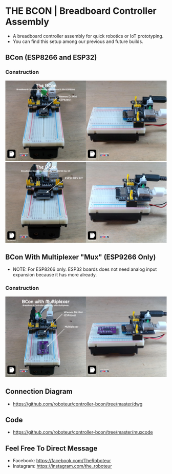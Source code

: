 # THE BCON | Breadboard Controller Assembly 
* A breadboard controller assembly for quick robotics or IoT prototyping.
* You can find this setup among our previous and future builds. 
## BCon (ESP8266 and ESP32)
### Construction
![construction](./img/roboteur-construction-controller-bcon-01.png)
![construction](./img/roboteur-construction-controller-bcon-02.png)
## BCon With Multiplexer "Mux" (ESP9266 Only) 
* NOTE: For ESP8266 only. ESP32 boards does not need analog input expansion because it has more already. 
### Construction
![construction](./img/roboteur-construction-controller-bcon-mux.png)
## Connection Diagram
* https://github.com/roboteur/controller-bcon/tree/master/dwg
## Code
* https://github.com/roboteur/controller-bcon/tree/master/muxcode

## Feel Free To Direct Message
* Facebook: https://facebook.com/TheRoboteur
* Instagram: https://instagram.com/the_roboteur
